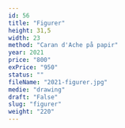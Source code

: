 ```yaml
---
id: 56
title: "Figurer"
height: 31,5
width: 23
method: "Caran d'Ache på papir"
year: 2021
price: "800"
exPrice: "950"
status: ""
fileName: "2021-figurer.jpg"
medie: "drawing"
draft: "False"
slug: "figurer"
weight: "220"
---
```

